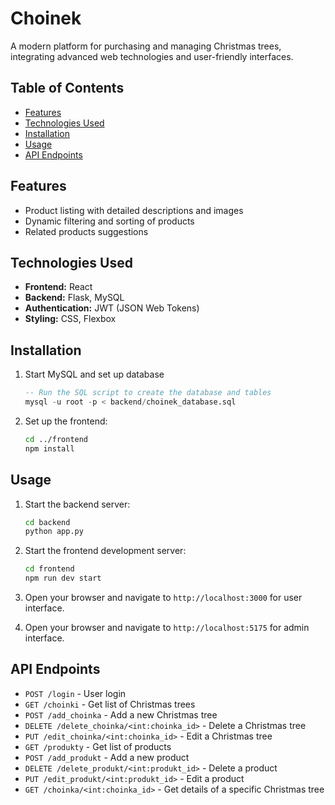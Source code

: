 # Choinek

A modern platform for purchasing and managing Christmas trees, integrating advanced web technologies and user-friendly interfaces.

## Table of Contents

- [Features](#features)
- [Technologies Used](#technologies-used)
- [Installation](#installation)
- [Usage](#usage)
- [API Endpoints](#api-endpoints)

## Features

- Product listing with detailed descriptions and images
- Dynamic filtering and sorting of products
- Related products suggestions

## Technologies Used

- **Frontend:** React
- **Backend:** Flask, MySQL
- **Authentication:** JWT (JSON Web Tokens)
- **Styling:** CSS, Flexbox

## Installation

1. Start MySQL and set up database
    ```sql
    -- Run the SQL script to create the database and tables
    mysql -u root -p < backend/choinek_database.sql
    ```

2. Set up the frontend:
    ```bash
    cd ../frontend
    npm install
    ```

## Usage

1. Start the backend server:
    ```bash
    cd backend
    python app.py
    ```

2. Start the frontend development server:
    ```bash
    cd frontend
    npm run dev start
    ```

3. Open your browser and navigate to `http://localhost:3000` for user interface.

4. Open your browser and navigate to `http://localhost:5175` for admin interface.

## API Endpoints

- `POST /login` - User login
- `GET /choinki` - Get list of Christmas trees
- `POST /add_choinka` - Add a new Christmas tree
- `DELETE /delete_choinka/<int:choinka_id>` - Delete a Christmas tree
- `PUT /edit_choinka/<int:choinka_id>` - Edit a Christmas tree
- `GET /produkty` - Get list of products
- `POST /add_produkt` - Add a new product
- `DELETE /delete_produkt/<int:produkt_id>` - Delete a product
- `PUT /edit_produkt/<int:produkt_id>` - Edit a product
- `GET /choinka/<int:choinka_id>` - Get details of a specific Christmas tree